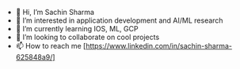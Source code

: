 - 👋 Hi, I’m Sachin Sharma
- 👀 I’m interested in application development and AI/ML research
- 🌱 I’m currently learning IOS, ML, GCP
- 💞️ I’m looking to collaborate on cool projects
- 📫 How to reach me [https://www.linkedin.com/in/sachin-sharma-625848a9/]

<!---
SachinSharma6174/SachinSharma6174 is a ✨ special ✨ repository because its `README.md` (this file) appears on your GitHub profile.
You can click the Preview link to take a look at your changes.
--->
